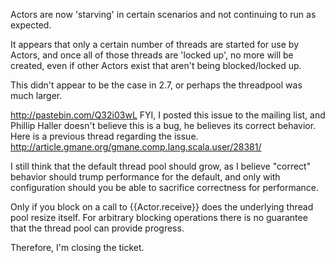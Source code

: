 Actors are now 'starving' in certain scenarios and not continuing to run as expected.

 It appears that only a certain number of threads are started for use by Actors, and once all of those threads are 'locked up', no more will be created, even if other Actors exist that aren't being blocked/locked up.  

This didn't appear to be the case in 2.7, or perhaps the threadpool was much larger.  

http://pastebin.com/Q32i03wL
FYI, I posted this issue to the mailing list, and Phillip Haller doesn't believe this is a bug, he believes its correct behavior.  Here is a previous thread regarding the issue.  http://article.gmane.org/gmane.comp.lang.scala.user/28381/

I still think that the default thread pool should grow, as I believe "correct" behavior should trump performance for the default, and only with configuration should you be able to sacrifice correctness for performance.  


Only if you block on a call to {{Actor.receive}} does the underlying thread pool resize itself. For arbitrary blocking operations there is no guarantee that the thread pool can provide progress.

Therefore, I'm closing the ticket.
